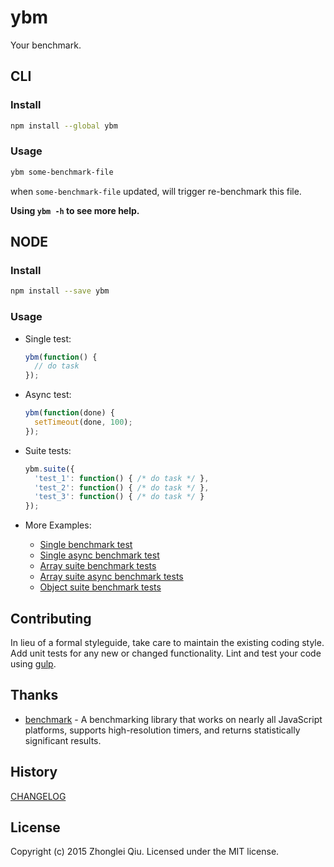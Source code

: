 # ybm
<!--
[![NPM version](https://badge.fury.io/js/ybm.svg)](https://npmjs.org/package/ybm)
[![GitHub version][git-tag-image]][project-url]
[![Build Status][travis-image]][travis-url]
[![Dependency Status][daviddm-url]][daviddm-image]
[![Code Climate][climate-image]][climate-url]
[![Coverage Status][coveralls-image]][coveralls-url]
-->

Your benchmark.


## CLI

### Install

```bash
npm install --global ybm
```

### Usage

```bash
ybm some-benchmark-file
```

when `some-benchmark-file` updated, will trigger re-benchmark this file.


__Using `ybm -h` to see more help.__


## NODE


### Install
```bash
npm install --save ybm
```


### Usage

* Single test:

  ```js
  ybm(function() {
    // do task
  });
  ```

* Async test:

  ```js
  ybm(function(done) {
    setTimeout(done, 100);
  });
  ```

* Suite tests:

  ```js
  ybm.suite({
    'test_1': function() { /* do task */ },
    'test_2': function() { /* do task */ },
    'test_3': function() { /* do task */ }
  });  
  ```

* More Examples:

  - [Single benchmark test](./examples/single.ybm.js)
  - [Single async benchmark test](./examples/single-async.ybm.js)
  - [Array suite benchmark tests](./examples/suite-array.ybm.js)
  - [Array suite async benchmark tests](./examples/suite-array-async.ybm.js)
  - [Object suite benchmark tests](./examples/suite-object.ybm.js)



## Contributing

In lieu of a formal styleguide, take care to maintain the existing coding style. Add unit tests for any new or changed functionality. Lint and test your code using [gulp](http://gulpjs.com/).


## Thanks

* [benchmark](https://github.com/bestiejs/benchmark.js) - A benchmarking library that works on nearly all JavaScript platforms, supports high-resolution timers, and returns statistically significant results.


## History

[CHANGELOG](CHANGELOG.md)


## License

Copyright (c) 2015 Zhonglei Qiu. Licensed under the MIT license.



[project-url]: https://github.com/qiu8310/ybm
[git-tag-image]: http://img.shields.io/github/tag/qiu8310/ybm.svg
[climate-url]: https://codeclimate.com/github/qiu8310/ybm
[climate-image]: https://codeclimate.com/github/qiu8310/ybm/badges/gpa.svg
[travis-url]: https://travis-ci.org/qiu8310/ybm
[travis-image]: https://travis-ci.org/qiu8310/ybm.svg?branch=master
[daviddm-url]: https://david-dm.org/qiu8310/ybm.svg?theme=shields.io
[daviddm-image]: https://david-dm.org/qiu8310/ybm
[coveralls-url]: https://coveralls.io/r/qiu8310/ybm
[coveralls-image]: https://coveralls.io/repos/qiu8310/ybm/badge.png

